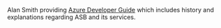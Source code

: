 Alan Smith providing [Azure Developer Guide](http://www.cloudcasts.net/devguide/Default.aspx?id=11000) which includes history and explanations regarding ASB and its services.
